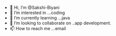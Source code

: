 - 👋 Hi, I’m @Sakshi-Biyani
- 👀 I’m interested in ...coding
- 🌱 I’m currently learning ...java
- 💞️ I’m looking to collaborate on ..app development.
- 📫 How to reach me ...email

<!---
Sakshi-Biyani/Sakshi-Biyani is a ✨ special ✨ repository because its `README.md` (this file) appears on your GitHub profile.
You can click the Preview link to take a look at your changes.
--->
